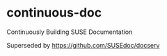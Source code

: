 # continuous-doc
Continuously Building SUSE Documentation

Superseded by https://github.com/SUSEdoc/docserv

